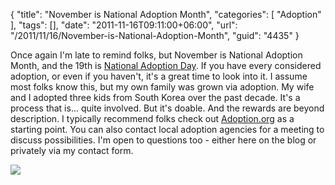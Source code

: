 {
	"title": "November is National Adoption Month",
	"categories": [
		"Adoption"
	],
	"tags": [],
	"date": "2011-11-16T09:11:00+06:00",
	"url": "/2011/11/16/November-is-National-Adoption-Month",
	"guid": "4435"
}

Once again I'm late to remind folks, but November is National Adoption Month, and the 19th is <a href="http://www.nationaladoptionday.org/">National Adoption Day</a>. If you have every considered adoption, or even if you haven't, it's a great time to look into it. I assume most folks know this, but my own family was grown via adoption. My wife and I adopted three kids from South Korea over the past decade. It's a process that is... quite involved. But it's doable. And the rewards are beyond description. I typically recommend folks check out <a href="http://www.adoption.org/">Adoption.org</a> as a starting point. You can also contact local adoption agencies for a meeting to discuss possibilities. I'm open to questions too - either here on the blog or privately via my contact form. 

<img src="http://static.raymondcamden.com/images/NationalAdoptionDay.jpg" />